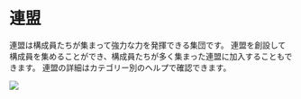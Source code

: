 ﻿# 連盟

 連盟は構成員たちが集まって強力な力を発揮できる集団です。 連盟を創設して構成員を集めることができ、構成員たちが多く集まった連盟に加入することもできます。 連盟の詳細はカテゴリー別のヘルプで確認できます。

![](http://d3bbxo4nelobc3.cloudfront.net/html/img/help/600fedmain.jpg)